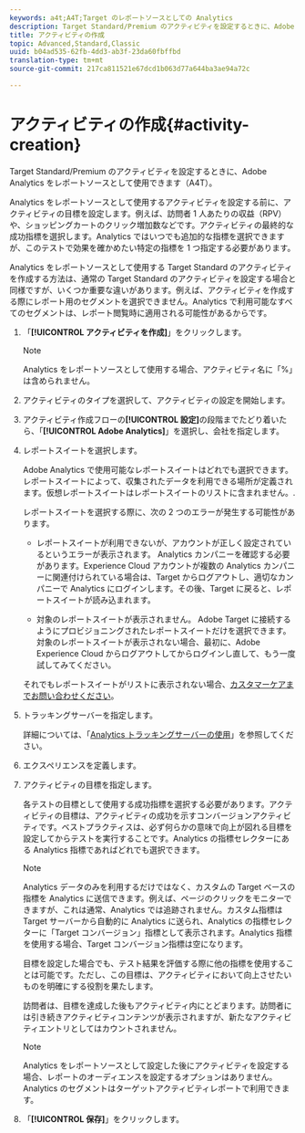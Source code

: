 ```yaml
---
keywords: a4t;A4T;Target のレポートソースとしての Analytics
description: Target Standard/Premium のアクティビティを設定するときに、Adobe Analytics をレポートソースとして使用できます（A4T）。
title: アクティビティの作成
topic: Advanced,Standard,Classic
uuid: b04ad535-62fb-4dd3-ab3f-23da60fbffbd
translation-type: tm+mt
source-git-commit: 217ca811521e67dcd1b063d77a644ba3ae94a72c

---
```



# アクティビティの作成{#activity-creation}

Target Standard/Premium のアクティビティを設定するときに、Adobe Analytics をレポートソースとして使用できます（A4T）。

Analytics をレポートソースとして使用するアクティビティを設定する前に、アクティビティの目標を設定します。例えば、訪問者 1 人あたりの収益（RPV）や、ショッピングカートのクリック増加数などです。アクティビティの最終的な成功指標を選択します。Analytics ではいつでも追加的な指標を選択できますが、このテストで効果を確かめたい特定の指標を 1 つ指定する必要があります。

Analytics をレポートソースとして使用する Target Standard のアクティビティを作成する方法は、通常の Target Standard のアクティビティを設定する場合と同様ですが、いくつか重要な違いがあります。例えば、アクティビティを作成する際にレポート用のセグメントを選択できません。Analytics で利用可能なすべてのセグメントは、レポート閲覧時に適用される可能性があるからです。

1. 「**[!UICONTROL アクティビティを作成]**」をクリックします。

   >[!NOTE]
   >
   >Analytics をレポートソースとして使用する場合、アクティビティ名に「%」は含められません。

1. アクティビティのタイプを選択して、アクティビティの設定を開始します。
1. アクティビティ作成フローの&#x200B;**[!UICONTROL 設定]**&#x200B;の段階までたどり着いたら、「**[!UICONTROL Adobe Analytics]**」を選択し、会社を指定します。
1. レポートスイートを選択します。

   Adobe Analytics で使用可能なレポートスイートはどれでも選択できます。レポートスイートによって、収集されたデータを利用できる場所が定義されます。仮想レポートスイートはレポートスイートのリストに含まれません。.

   レポートスイートを選択する際に、次の 2 つのエラーが発生する可能性があります。

   * レポートスイートが利用できないが、アカウントが正しく設定されているというエラーが表示されます。
   Analytics カンパニーを確認する必要があります。Experience Cloud アカウントが複数の Analytics カンパニーに関連付けられている場合は、Target からログアウトし、適切なカンパニーで Analytics にログインします。その後、Target に戻ると、レポートスイートが読み込まれます。

   * 対象のレポートスイートが表示されません。
   Adobe Target に接続するようにプロビジョニングされたレポートスイートだけを選択できます。対象のレポートスイートが表示されない場合、最初に、Adobe Experience Cloud からログアウトしてからログインし直して、もう一度試してみてください。

   それでもレポートスイートがリストに表示されない場合、[カスタマーケアまでお問い合わせください](../../cmp-resources-and-contact-information.md#reference_ACA3391A00EF467B87930A450050077C)。
1. トラッキングサーバーを指定します。

   詳細については、「[Analytics トラッキングサーバーの使用](../../c-integrating-target-with-mac/a4t/analytics-tracking-server.md#task_72077BA7E93C4A65A715A18F32228823)」を参照してください。

1. エクスペリエンスを定義します。
1. アクティビティの目標を指定します。

   各テストの目標として使用する成功指標を選択する必要があります。アクティビティの目標は、アクティビティの成功を示すコンバージョンアクティビティです。ベストプラクティスは、必ず何らかの意味で向上が図れる目標を設定してからテストを実行することです。Analytics の指標セレクターにある Analytics 指標であればどれでも選択できます。

   >[!NOTE]
   >
   >Analytics データのみを利用するだけではなく、カスタムの Target ベースの指標を Analytics に送信できます。例えば、ページのクリックをモニターできますが、これは通常、Analytics では追跡されません。カスタム指標は Target サーバーから自動的に Analytics に送られ、Analytics の指標セレクターに「Target コンバージョン」指標として表示されます。Analytics 指標を使用する場合、Target コンバージョン指標は空になります。

   目標を設定した場合でも、テスト結果を評価する際に他の指標を使用することは可能です。ただし、この目標は、アクティビティにおいて向上させたいものを明確にする役割を果たします。

   訪問者は、目標を達成した後もアクティビティ内にとどまります。訪問者には引き続きアクティビティコンテンツが表示されますが、新たなアクティビティエントリとしてはカウントされません。

   >[!NOTE]
   >
   >Analytics をレポートソースとして設定した後にアクティビティを設定する場合、レポートのオーディエンスを設定するオプションはありません。Analytics のセグメントはターゲットアクティビティレポートで利用できます。

1. 「**[!UICONTROL 保存]**」をクリックします。

